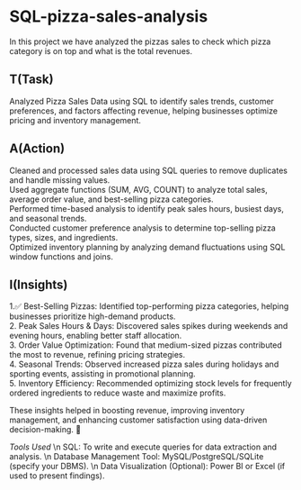 # SQL-pizza-sales-analysis
In this project we have analyzed the pizzas sales to check which pizza category is on top and what is the total revenues.

## T(Task)  
Analyzed Pizza Sales Data using SQL to identify sales trends, customer preferences, and factors affecting revenue, helping businesses optimize pricing and inventory management.

## A(Action)  
Cleaned and processed sales data using SQL queries to remove duplicates and handle missing values.  
Used aggregate functions (SUM, AVG, COUNT) to analyze total sales, average order value, and best-selling pizza categories.  
Performed time-based analysis to identify peak sales hours, busiest days, and seasonal trends.  
Conducted customer preference analysis to determine top-selling pizza types, sizes, and ingredients.  
Optimized inventory planning by analyzing demand fluctuations using SQL window functions and joins.

## I(Insights)  
1.✅ Best-Selling Pizzas: Identified top-performing pizza categories, helping businesses prioritize high-demand products.  
2. Peak Sales Hours & Days: Discovered sales spikes during weekends and evening hours, enabling better staff allocation.  
3. Order Value Optimization: Found that medium-sized pizzas contributed the most to revenue, refining pricing strategies.  
4. Seasonal Trends: Observed increased pizza sales during holidays and sporting events, assisting in promotional planning.  
5. Inventory Efficiency: Recommended optimizing stock levels for frequently ordered ingredients to reduce waste and maximize profits.  

These insights helped in boosting revenue, improving inventory management, and enhancing customer satisfaction using data-driven decision-making. 🚀

*Tools Used*
\n SQL: To write and execute queries for data extraction and analysis.
\n Database Management Tool: MySQL/PostgreSQL/SQLite (specify your DBMS).
\n Data Visualization (Optional): Power BI or Excel (if used to present findings).
